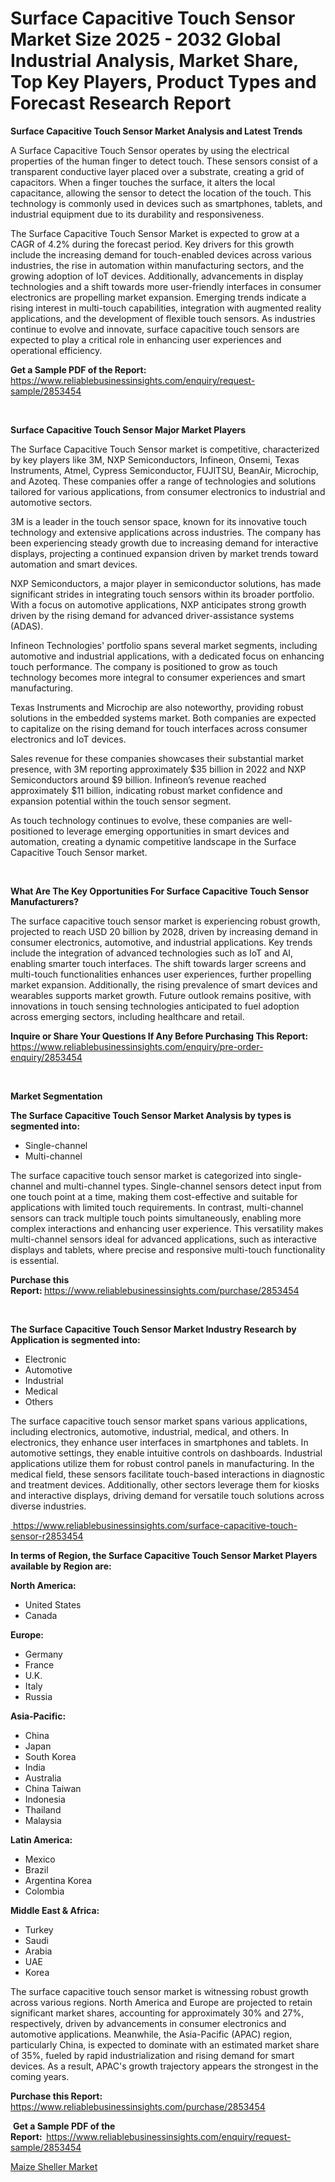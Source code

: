<p><h1>Surface Capacitive Touch Sensor Market Size 2025 - 2032 Global Industrial Analysis, Market Share, Top Key Players, Product Types and Forecast Research Report</h1></p><p><strong>Surface Capacitive Touch Sensor Market Analysis and Latest Trends</strong></p>
<p><p>A Surface Capacitive Touch Sensor operates by using the electrical properties of the human finger to detect touch. These sensors consist of a transparent conductive layer placed over a substrate, creating a grid of capacitors. When a finger touches the surface, it alters the local capacitance, allowing the sensor to detect the location of the touch. This technology is commonly used in devices such as smartphones, tablets, and industrial equipment due to its durability and responsiveness.</p><p>The Surface Capacitive Touch Sensor Market is expected to grow at a CAGR of 4.2% during the forecast period. Key drivers for this growth include the increasing demand for touch-enabled devices across various industries, the rise in automation within manufacturing sectors, and the growing adoption of IoT devices. Additionally, advancements in display technologies and a shift towards more user-friendly interfaces in consumer electronics are propelling market expansion. Emerging trends indicate a rising interest in multi-touch capabilities, integration with augmented reality applications, and the development of flexible touch sensors. As industries continue to evolve and innovate, surface capacitive touch sensors are expected to play a critical role in enhancing user experiences and operational efficiency.</p></p>
<p><strong>Get a Sample PDF of the Report:&nbsp;</strong> <a href="https://www.reliablebusinessinsights.com/enquiry/request-sample/2853454?utm_campaign=3057&utm_medium=2&utm_source=Github&utm_content=ia&utm_term=12032025&utm_id=surface-capacitive-touch-sensor">https://www.reliablebusinessinsights.com/enquiry/request-sample/2853454</a></p>
<p>&nbsp;</p>
<p><strong>Surface Capacitive Touch Sensor Major Market Players</strong></p>
<p><p>The Surface Capacitive Touch Sensor market is competitive, characterized by key players like 3M, NXP Semiconductors, Infineon, Onsemi, Texas Instruments, Atmel, Cypress Semiconductor, FUJITSU, BeanAir, Microchip, and Azoteq. These companies offer a range of technologies and solutions tailored for various applications, from consumer electronics to industrial and automotive sectors.</p><p>3M is a leader in the touch sensor space, known for its innovative touch technology and extensive applications across industries. The company has been experiencing steady growth due to increasing demand for interactive displays, projecting a continued expansion driven by market trends toward automation and smart devices.</p><p>NXP Semiconductors, a major player in semiconductor solutions, has made significant strides in integrating touch sensors within its broader portfolio. With a focus on automotive applications, NXP anticipates strong growth driven by the rising demand for advanced driver-assistance systems (ADAS).</p><p>Infineon Technologies' portfolio spans several market segments, including automotive and industrial applications, with a dedicated focus on enhancing touch performance. The company is positioned to grow as touch technology becomes more integral to consumer experiences and smart manufacturing.</p><p>Texas Instruments and Microchip are also noteworthy, providing robust solutions in the embedded systems market. Both companies are expected to capitalize on the rising demand for touch interfaces across consumer electronics and IoT devices.</p><p>Sales revenue for these companies showcases their substantial market presence, with 3M reporting approximately $35 billion in 2022 and NXP Semiconductors around $9 billion. Infineon’s revenue reached approximately $11 billion, indicating robust market confidence and expansion potential within the touch sensor segment. </p><p>As touch technology continues to evolve, these companies are well-positioned to leverage emerging opportunities in smart devices and automation, creating a dynamic competitive landscape in the Surface Capacitive Touch Sensor market.</p></p>
<p>&nbsp;</p>
<p><strong>What Are The Key Opportunities For Surface Capacitive Touch Sensor Manufacturers?</strong></p>
<p><p>The surface capacitive touch sensor market is experiencing robust growth, projected to reach USD 20 billion by 2028, driven by increasing demand in consumer electronics, automotive, and industrial applications. Key trends include the integration of advanced technologies such as IoT and AI, enabling smarter touch interfaces. The shift towards larger screens and multi-touch functionalities enhances user experiences, further propelling market expansion. Additionally, the rising prevalence of smart devices and wearables supports market growth. Future outlook remains positive, with innovations in touch sensing technologies anticipated to fuel adoption across emerging sectors, including healthcare and retail.</p></p>
<p><strong>Inquire or Share Your Questions If Any Before Purchasing This Report:</strong> <a href="https://www.reliablebusinessinsights.com/enquiry/pre-order-enquiry/2853454?utm_campaign=3057&utm_medium=2&utm_source=Github&utm_content=ia&utm_term=12032025&utm_id=surface-capacitive-touch-sensor">https://www.reliablebusinessinsights.com/enquiry/pre-order-enquiry/2853454</a></p>
<p>&nbsp;</p>
<p><strong>Market Segmentation</strong></p>
<p><strong>The Surface Capacitive Touch Sensor Market Analysis by types is segmented into:</strong></p>
<p><ul><li>Single-channel</li><li>Multi-channel</li></ul></p>
<p><p>The surface capacitive touch sensor market is categorized into single-channel and multi-channel types. Single-channel sensors detect input from one touch point at a time, making them cost-effective and suitable for applications with limited touch requirements. In contrast, multi-channel sensors can track multiple touch points simultaneously, enabling more complex interactions and enhancing user experience. This versatility makes multi-channel sensors ideal for advanced applications, such as interactive displays and tablets, where precise and responsive multi-touch functionality is essential.</p></p>
<p><strong>Purchase this Report:&nbsp;</strong><a href="https://www.reliablebusinessinsights.com/purchase/2853454?utm_campaign=3057&utm_medium=2&utm_source=Github&utm_content=ia&utm_term=12032025&utm_id=surface-capacitive-touch-sensor">https://www.reliablebusinessinsights.com/purchase/2853454</a></p>
<p>&nbsp;</p>
<p><strong>The Surface Capacitive Touch Sensor Market Industry Research by Application is segmented into:</strong></p>
<p><ul><li>Electronic</li><li>Automotive</li><li>Industrial</li><li>Medical</li><li>Others</li></ul></p>
<p><p>The surface capacitive touch sensor market spans various applications, including electronics, automotive, industrial, medical, and others. In electronics, they enhance user interfaces in smartphones and tablets. In automotive settings, they enable intuitive controls on dashboards. Industrial applications utilize them for robust control panels in manufacturing. In the medical field, these sensors facilitate touch-based interactions in diagnostic and treatment devices. Additionally, other sectors leverage them for kiosks and interactive displays, driving demand for versatile touch solutions across diverse industries.</p></p>
<p><a href="https://www.reliablebusinessinsights.com/surface-capacitive-touch-sensor-r2853454?utm_campaign=3057&utm_medium=2&utm_source=Github&utm_content=ia&utm_term=12032025&utm_id=surface-capacitive-touch-sensor">&nbsp;https://www.reliablebusinessinsights.com/surface-capacitive-touch-sensor-r2853454</a></p>
<p><strong>In terms of Region, the Surface Capacitive Touch Sensor Market Players available by Region are:</strong></p>
<p>
    <p> <strong> North America: </strong>
        <ul>
            <li>United States</li>
            <li>Canada</li>
        </ul>
        </p> 
    <p> <strong> Europe: </strong>
        <ul>
            <li>Germany</li>
            <li>France</li>
            <li>U.K.</li>
            <li>Italy</li>
            <li>Russia</li>
        </ul>
        </p> 
    <p> <strong> Asia-Pacific: </strong>
        <ul>
            <li>China</li>
            <li>Japan</li>
            <li>South Korea</li>
            <li>India</li>
            <li>Australia</li>
            <li>China Taiwan</li>
            <li>Indonesia</li>
            <li>Thailand</li>
            <li>Malaysia</li>
        </ul>
        </p> 
    <p> <strong> Latin America: </strong>
        <ul>
            <li>Mexico</li>
            <li>Brazil</li>
            <li>Argentina Korea</li>
            <li>Colombia</li>
        </ul>
        </p> 
    <p> <strong> Middle East & Africa: </strong>
        <ul>
            <li>Turkey</li>
            <li>Saudi</li>
            <li>Arabia</li>
            <li>UAE</li>
            <li>Korea</li>
        </ul>
    </p>
    </p>
<p><p>The surface capacitive touch sensor market is witnessing robust growth across various regions. North America and Europe are projected to retain significant market shares, accounting for approximately 30% and 27%, respectively, driven by advancements in consumer electronics and automotive applications. Meanwhile, the Asia-Pacific (APAC) region, particularly China, is expected to dominate with an estimated market share of 35%, fueled by rapid industrialization and rising demand for smart devices. As a result, APAC's growth trajectory appears the strongest in the coming years.</p></p>
<p><strong>Purchase this Report: </strong><a href="https://www.reliablebusinessinsights.com/purchase/2853454?utm_campaign=3057&utm_medium=2&utm_source=Github&utm_content=ia&utm_term=12032025&utm_id=surface-capacitive-touch-sensor">https://www.reliablebusinessinsights.com/purchase/2853454</a></p>
<p>&nbsp;<strong>Get a Sample PDF of the Report:&nbsp;&nbsp;</strong><a href="https://www.reliablebusinessinsights.com/enquiry/request-sample/2853454?utm_campaign=3057&utm_medium=2&utm_source=Github&utm_content=ia&utm_term=12032025&utm_id=surface-capacitive-touch-sensor">https://www.reliablebusinessinsights.com/enquiry/request-sample/2853454</a></p>
<p><strong></strong></p>
<p><p><a href="https://github.com/klenaestien23/Market-Research-Report-List-1/blob/main/maize-sheller-market.md?utm_campaign=3057&utm_medium=2&utm_source=Github&utm_content=ia&utm_term=12032025&utm_id=surface-capacitive-touch-sensor">Maize Sheller Market</a></p></p>